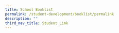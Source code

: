 ```yaml
---
title: School Booklist
permalink: /student-development/booklist/permalink
description: ""
third_nav_title: Student Link
---
```

